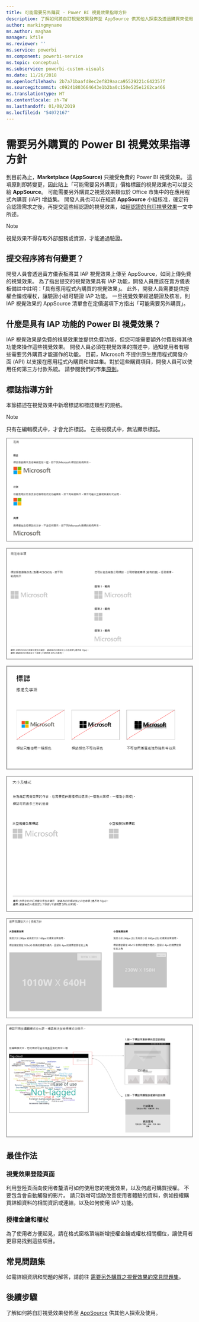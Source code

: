 ```yaml
---
title: 可能需要另外購買 - Power BI 視覺效果指導方針
description: 了解如何將自訂視覺效果發佈至 AppSource 供其他人探索及透過購買來使用。
author: markingmyname
ms.author: maghan
manager: kfile
ms.reviewer: ''
ms.service: powerbi
ms.component: powerbi-service
ms.topic: conceptual
ms.subservice: powerbi-custom-visuals
ms.date: 11/26/2018
ms.openlocfilehash: 2b7a71baafd8ec2ef839aaca95529221c642357f
ms.sourcegitcommit: c09241803664643e1b2ba0c150e525e1262ca466
ms.translationtype: HT
ms.contentlocale: zh-TW
ms.lasthandoff: 01/08/2019
ms.locfileid: "54072167"
---
```

# <a name="guidelines-for-power-bi-visuals-with-additional-purchases"></a>需要另外購買的 Power BI 視覺效果指導方針

到目前為止，**Marketplace (AppSource)** 只接受免費的 Power BI 視覺效果。 這項原則即將變更，因此貼上「可能需要另外購買」價格標籤的視覺效果也可以提交給 **AppSource**。 可能需要另外購買之視覺效果類似於 Office 市集中的在應用程式內購買 (IAP) 增益集。 開發人員也可以在經過 **AppSource** 小組核准，確定符合認證需求之後，再提交這些經認證的視覺效果，如[經認證的自訂視覺效果](../power-bi-custom-visuals-certified.md)一文中所述。

> [!Note]
> 視覺效果不得存取外部服務或資源，才能通過驗證。

## <a name="whats-changing-in-the-submission-process"></a>提交程序將有何變更？

開發人員會透過賣方儀表板將其 IAP 視覺效果上傳至 AppSource，如同上傳免費的視覺效果。 為了指出提交的視覺效果具有 IAP 功能，開發人員應該在賣方儀表板備註中註明：「具有應用程式內購買的視覺效果」。 此外，開發人員需要提供授權金鑰或權杖，讓驗證小組可驗證 IAP 功能。 一旦視覺效果經過驗證及核准，則 IAP 視覺效果的 AppSource 清單會在定價選項下方指出「可能需要另外購買」。

## <a name="what-is-a-power-bi-visual-with-iap-features"></a>什麼是具有 IAP 功能的 Power BI 視覺效果？

IAP 視覺效果是免費的視覺效果並提供免費功能，但您可能需要額外付費取得其他功能來操作這些視覺效果。 開發人員必須在視覺效果的描述中，通知使用者有哪些需要另外購買才能運作的功能。 目前，Microsoft 不提供原生應用程式開發介面 (API) 以支援在應用程式內購買和增益集。對於這些購買項目，開發人員可以使用任何第三方付款系統。 請參閱我們的市集[原則](https://docs.microsoft.com/office/dev/store/validation-policies#2-apps-or-add-ins-can-display-certain-ads)。

## <a name="logo-guidelines"></a>標誌指導方針

本節描述在視覺效果中新增標誌和標誌類型的規格。

> [!NOTE]
> 只有在編輯模式中，才會允許標誌。 在檢視模式中，無法顯示標誌。

![定義](media/office-store-in-app-purchase-visual-guidelines/definitions.png)

![things-to-keep](media/office-store-in-app-purchase-visual-guidelines/things-to-keep-in-mind.png)

![things-to](media/office-store-in-app-purchase-visual-guidelines/things-to-avoid.png)

![size-and-format ](media/office-store-in-app-purchase-visual-guidelines/size-and-format.png)

![margins-and](media/office-store-in-app-purchase-visual-guidelines/margins-and-sizes.png)

![edit-mode](media/office-store-in-app-purchase-visual-guidelines/logos-in-edit-mode.png)

## <a name="best-practices"></a>最佳作法

### <a name="visual-landing-page"></a>視覺效果登陸頁面

利用登陸頁面向使用者釐清可如何使用您的視覺效果，以及何處可購買授權。 不要包含會自動觸發的影片。 請只新增可協助改善使用者體驗的資料，例如授權購買詳細資料的相關資訊或連結，以及如何使用 IAP 功能。

### <a name="license-key-and-token"></a>授權金鑰和權杖

為了使用者方便起見，請在格式窗格頂端新增授權金鑰或權杖相關欄位，讓使用者更容易找到這些項目。

## <a name="faq"></a>常見問題集

如需詳細資訊和問題的解答，請前往 [需要另外購買之視覺效果的常見問題集](https://docs.microsoft.com/en-us/power-bi/power-bi-custom-visuals-faq#visuals-with-additional-purchases)。

## <a name="next-steps"></a>後續步驟

了解如何將自訂視覺效果發佈至 [AppSource](office-store.md) 供其他人探索及使用。
